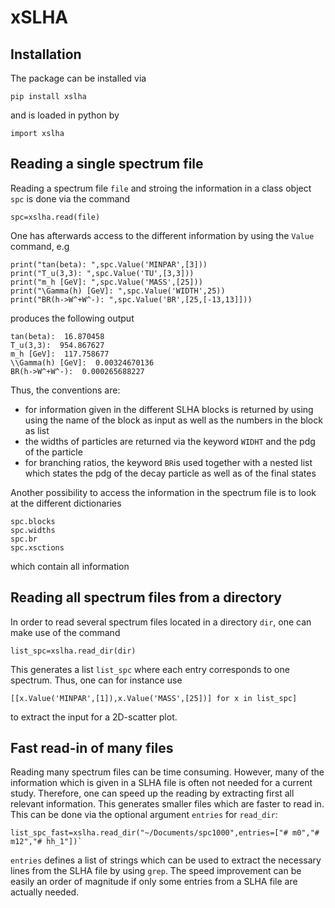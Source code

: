 # xSLHA

## Installation
The package can be installed via
```
pip install xslha
```
and is loaded in python by 
```
import xslha
```

## Reading a single spectrum file
Reading a spectrum file ``file`` and stroing the information in a class object ``spc`` is done via the command
```
spc=xslha.read(file)
```
One has afterwards access to the different information by using the ``Value`` command, e.g
```
print("tan(beta): ",spc.Value('MINPAR',[3]))
print("T_u(3,3): ",spc.Value('TU',[3,3]))
print("m_h [GeV]: ",spc.Value('MASS',[25]))
print("\Gamma(h) [GeV]: ",spc.Value('WIDTH',25))
print("BR(h->W^+W^-): ",spc.Value('BR',[25,[-13,13]]))
```
produces the following output
```
tan(beta):  16.870458
T_u(3,3):  954.867627
m_h [GeV]:  117.758677
\\Gamma(h) [GeV]:  0.00324670136
BR(h->W^+W^-):  0.000265688227
```
Thus, the conventions are:
* for information given in the different SLHA blocks is returned by using using the name of the block as input as well as the numbers in the block as list
* the widths of particles are returned via the keyword ``WIDHT`` and the pdg of the particle
* for branching ratios, the keyword ``BR``is used together with a nested list which states the pdg of the decay particle as well as of the final states

Another possibility to access the information in the spectrum file is to look at the different dictionaries
```
spc.blocks
spc.widths
spc.br
spc.xsctions
```
which contain all information

## Reading all spectrum files from a directory
In order to read several spectrum files located in a directory ``dir``, one can make use of the command
```
list_spc=xslha.read_dir(dir)
```
This generates a list ``list_spc`` where each entry corresponds to one spectrum. Thus, one can for instance use 
```
[[x.Value('MINPAR',[1]),x.Value('MASS',[25])] for x in list_spc]
```
to extract the input for a 2D-scatter plot. 

## Fast read-in of many files
Reading many spectrum files can be time consuming. However, many of the information which is given in a SLHA file is often not needed for a current study. Therefore, one can speed up the reading by extracting first all relevant information. This generates smaller files which are faster to read in. This can be done via the optional argument ``entries`` for ``read_dir``:
```
list_spc_fast=xslha.read_dir("~/Documents/spc1000",entries=["# m0","# m12","# hh_1"])`
```
``entries`` defines a list of strings which can be used to extract the necessary lines from the SLHA file by using ``grep``. The speed improvement can be easily an order of magnitude if only some entries from a SLHA file are actually needed.





